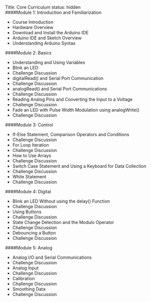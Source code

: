 Title: Core Curriculum
status: hidden
<br>
####Module 1: Introduction and Familiarization
* Course Introduction
* Hardware Overview
* Download and Install the Arduino IDE
* Arduino IDE and Sketch Overview
* Understanding Arduino Syntax

####Module 2: Basics
* Understanding and Using Variables
* Blink an LED
* Challenge Discussion
* digitalRead() and Serial Port Communication
* Challenge Discussion
* analogRead() and Serial Port Communications
* Challenge Discussion
* Reading Analog Pins and Converting the Input to a Voltage
* Challenge Discussion
* Fade an LED with Pulse Width Modulation using analogWrite()
* Challenge Discussion

####Module 3: Control
* If-Else Statement, Comparison Operators and Conditions
* Challenge Discussion
* For Loop Iteration
* Challenge Discussion
* How to Use Arrays
* Challenge Discussion
* Switch Case Statement and Using a Keyboard for Data Collection
* Challenge Discussion
* While Statement
* Challenge Discussion

####Module 4: Digital
* Blink an LED Without using the delay() Function
* Challenge Discussion
* Using Buttons
* Challenge Discussion
* State Change Detection and the Modulo Operator
* Challenge Discussion
* Debouncing a Button
* Challenge Discussion

####Module 5: Analog
* Analog I/O and Serial Communications
* Challenge Discussion
* Analog Input
* Challenge Discussion
* Calibration
* Challenge Discussion
* Smoothing Data
* Challenge Discussion